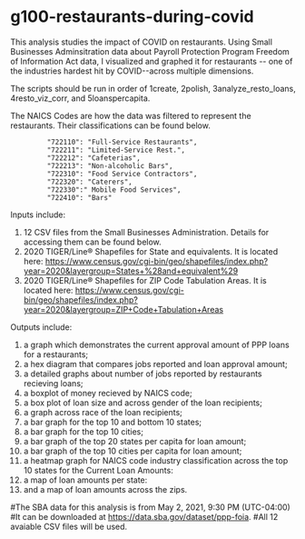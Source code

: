 # g100-restaurants-during-covid
This analysis studies the impact of COVID on restaurants. Using Small Businesses Adminsitration data about Payroll Protection Program Freedom of Information Act data, I visualized and graphed it for restaurants -- one of the industries hardest hit by COVID--across multiple dimensions.

The scripts should be run in order of 1create, 2polish, 3analyze_resto_loans, 4resto_viz_corr, and 5loanspercapita.

The NAICS Codes are how the data was filtered to represent the restaurants. Their classifications can be found below.
             
             "722110": "Full-Service Restaurants",
             "722211": "Limited-Service Rest.",
             "722212": "Cafeterias",
             "722213": "Non-alcoholic Bars",
             "722310": "Food Service Contractors",
             "722320": "Caterers",
             "722330":" Mobile Food Services",
             "722410": "Bars"

Inputs include: 
1) 12 CSV files from the Small Businesses Administration. Details for accessing them can be found below.
2) 2020 TIGER/Line® Shapefiles for State and equivalents. It is located here: https://www.census.gov/cgi-bin/geo/shapefiles/index.php?year=2020&layergroup=States+%28and+equivalent%29
3) 2020 TIGER/Line® Shapefiles for ZIP Code Tabulation Areas. It is located here: https://www.census.gov/cgi-bin/geo/shapefiles/index.php?year=2020&layergroup=ZIP+Code+Tabulation+Areas

Outputs include: 
1) a graph which demonstrates the current approval amount of PPP loans for a restaurants;
2) a hex diagram that compares jobs reported and loan approval amount;
3) a detailed graphs about number of jobs reported by restaurants recieving loans;
4) a boxplot of money recieved by NAICS code;
5) a box plot of loan size and across gender of the loan recipients;
6) a graph across race of the loan recipients;
7) a bar graph for the top 10 and bottom 10 states;
8) a bar graph for the top 10 cities;
9) a bar graph of the top 20 states per capita for loan amount;
10) a bar graph of the top 10 cities per capita for loan amount;
11) a heatmap graph for NAICS code industry classification across the top 10 states for the Current Loan Amounts:
12) a map of loan amounts per state:
13) and a map of loan amounts across the zips. 

#The SBA data for this analysis is from May 2, 2021, 9:30 PM (UTC-04:00)
#It can be downloaded at https://data.sba.gov/dataset/ppp-foia.
#All 12 avaiable CSV files will be used.



